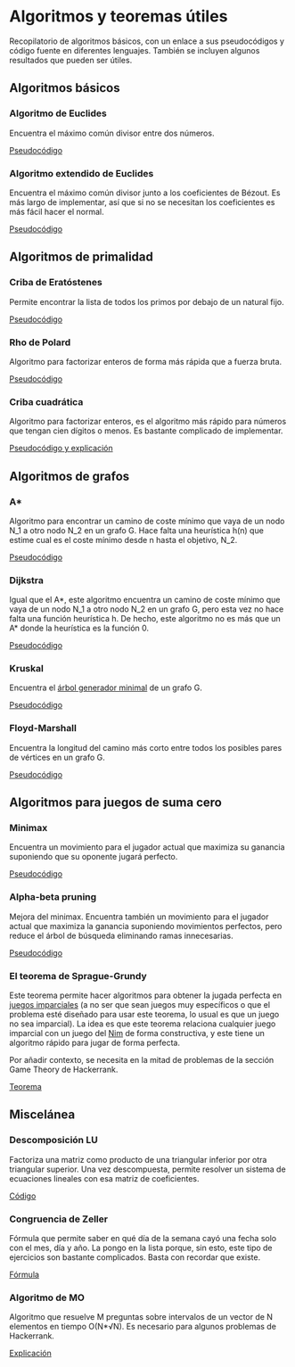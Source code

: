 # Algoritmos y teoremas útiles
Recopilatorio de algoritmos básicos, con un enlace a sus pseudocódigos y código fuente en diferentes lenguajes.
También se incluyen algunos resultados que pueden ser útiles.

## Algoritmos básicos

### Algoritmo de Euclides

Encuentra el máximo común divisor entre dos números.

[Pseudocódigo](https://en.wikipedia.org/wiki/Euclidean_algorithm#Implementations)

### Algoritmo extendido de Euclides

Encuentra el máximo común divisor junto a los coeficientes de Bézout. Es más largo
de implementar, así que si no se necesitan los coeficientes es más fácil hacer el normal.

[Pseudocódigo](https://en.wikipedia.org/wiki/Extended_Euclidean_algorithm#Pseudocode)

## Algoritmos de primalidad

### Criba de Eratóstenes

Permite encontrar la lista de todos los primos por debajo de un natural fijo.

[Pseudocódigo](https://en.wikipedia.org/wiki/Sieve_of_Eratosthenes#Pseudocode)

### Rho de Polard

Algoritmo para factorizar enteros de forma más rápida que a fuerza bruta.

[Pseudocódigo](https://en.wikipedia.org/wiki/Pollard%27s_rho_algorithm#Algorithm)


### Criba cuadrática

Algoritmo para factorizar enteros, es el algoritmo más rápido para números que tengan cien dígitos o menos. Es bastante complicado de implementar.

[Pseudocódigo y explicación](http://micsymposium.org/mics_2011_proceedings/mics2011_submission_28.pdf)

## Algoritmos de grafos

### A*

Algoritmo para encontrar un camino de coste mínimo que vaya de un nodo N_1 a otro nodo N_2 en un grafo G.
Hace falta una heurística h(n) que estime cual es el coste mínimo desde n hasta el objetivo, N_2.

[Pseudocódigo](https://en.wikipedia.org/wiki/A*_search_algorithm#Pseudocode)

### Dijkstra

Igual que el A*, este algoritmo encuentra un camino de coste mínimo que vaya de un nodo N_1 a otro nodo N_2 en un grafo G,
pero esta vez no hace falta una función heurística h. De hecho, este algoritmo no es más que un A* donde la heurística es la función 0.

[Pseudocódigo](https://en.wikipedia.org/wiki/Dijkstra%27s_algorithm#Pseudocode)

### Kruskal

Encuentra el [árbol generador minimal](https://en.wikipedia.org/wiki/Minimum_spanning_tree) de un grafo G.

[Pseudocódigo](https://en.wikipedia.org/wiki/Kruskal%27s_algorithm#Pseudocode)

### Floyd-Marshall

Encuentra la longitud del camino más corto entre todos los posibles pares de vértices en un grafo G.

[Pseudocódigo](https://en.wikipedia.org/wiki/Floyd%E2%80%93Warshall_algorithm#Pseudocode_[11]_:)

## Algoritmos para juegos de suma cero

### Minimax

Encuentra un movimiento para el jugador actual que maximiza su ganancia suponiendo que su oponente jugará perfecto.

[Pseudocódigo](https://en.wikipedia.org/wiki/Minimax#Pseudocode)

### Alpha-beta pruning

Mejora del minimax. Encuentra también un movimiento para el jugador actual que maximiza la ganancia suponiendo movimientos perfectos,
pero reduce el árbol de búsqueda eliminando ramas innecesarias.

[Pseudocódigo](https://en.wikipedia.org/wiki/Alpha%E2%80%93beta_pruning)

### El teorema de Sprague-Grundy

Este teorema permite hacer algoritmos para obtener la jugada perfecta en [juegos imparciales](https://en.wikipedia.org/wiki/Impartial_game) (a no ser que sean juegos muy específicos o que el problema esté diseñado para usar este teorema, lo usual es que un juego no sea imparcial). La idea es que este teorema relaciona cualquier juego imparcial con un juego del [Nim](https://en.wikipedia.org/wiki/Nim) de forma constructiva, y este tiene un algoritmo rápido para jugar de forma perfecta.

Por añadir contexto, se necesita en la mitad de problemas de la sección Game Theory de Hackerrank.

[Teorema](https://en.wikipedia.org/wiki/Sprague%E2%80%93Grundy_theorem)


## Miscelánea

### Descomposición LU

Factoriza una matriz como producto de una triangular inferior por otra triangular superior. Una vez descompuesta, permite resolver un sistema de ecuaciones lineales con esa matriz de coeficientes.

[Código](https://en.wikipedia.org/wiki/LU_decomposition#C_code_examples)

### Congruencia de Zeller

Fórmula que permite saber en qué día de la semana cayó una fecha solo con el mes, día y año. La pongo en la lista porque, sin esto, este tipo de ejercicios son bastante complicados. Basta con recordar que existe.

[Fórmula](https://en.wikipedia.org/wiki/Zeller%27s_congruence#Implementation_in_software)

### Algoritmo de MO

Algoritmo que resuelve M preguntas sobre intervalos de un vector de N elementos en tiempo O(N*√N). Es necesario para algunos problemas de Hackerrank.

[Explicación](https://blog.anudeep2011.com/mos-algorithm)
